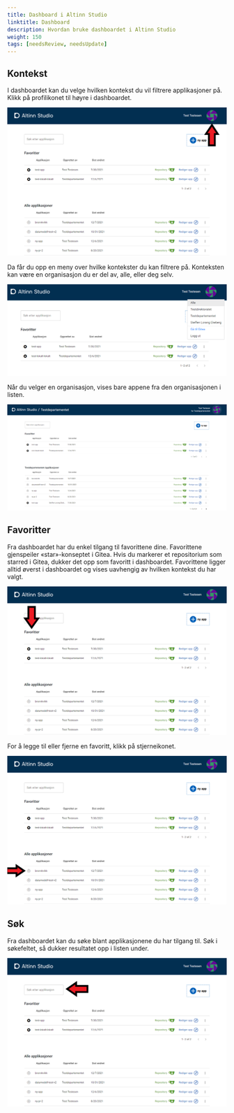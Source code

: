 ```yaml
---
title: Dashboard i Altinn Studio
linktitle: Dashboard
description: Hvordan bruke dashboardet i Altinn Studio
weight: 150
tags: [needsReview, needsUpdate]
---
```


## Kontekst
I dashboardet kan du velge hvilken kontekst du vil filtrere applikasjoner på. Klikk på profilikonet til høyre i dashboardet.

![Profilikon](profile-icon.png "Profilikon")

Da får du opp en meny over hvilke kontekster du kan filtrere på. Konteksten kan være en organisasjon du er del av, alle, eller deg selv.

![Kontekstmeny](profile-menu.png "Kontekstmeny")

Når du velger en organisasjon, vises bare appene fra den organisasjonen i listen.

![Valgt kontekt](context-chosen.png "Valgt kontekst")

## Favoritter
Fra dashboardet har du enkel tilgang til favorittene dine. Favorittene gjenspeiler «star»-konseptet i Gitea. Hvis du markerer et repositorium som starred i Gitea, dukker det opp som favoritt i dashboardet.
Favorittene ligger alltid øverst i dashboardet og vises uavhengig av hvilken kontekst du har valgt.

![Favoritter i dashboard](favs.png "Favoritter i dashboard")

For å legge til eller fjerne en favoritt, klikk på stjerneikonet.

![Markere som favoritt](make-fav.png "Markere som favoritt")

## Søk
Fra dashboardet kan du søke blant applikasjonene du har tilgang til. Søk i søkefeltet, så dukker resultatet opp i listen under.

![Søk](search.png "Søk")
